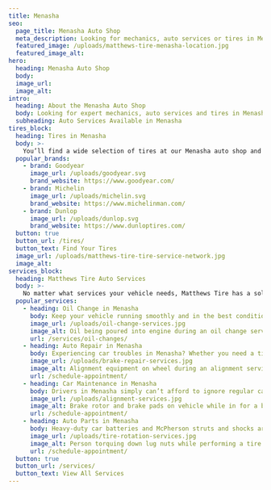 ```yaml
---
title: Menasha
seo:
  page_title: Menasha Auto Shop
  meta_description: Looking for mechanics, auto services or tires in Menasha, WI? Matthews Tire has a convenient auto shop near you! Schedule your appointment today.
  featured_image: /uploads/matthews-tire-menasha-location.jpg
  featured_image_alt:
hero:
  heading: Menasha Auto Shop
  body:
  image_url:
  image_alt:
intro:
  heading: About the Menasha Auto Shop
  body: Looking for expert mechanics, auto services and tires in Menasha? With an auto shop conveniently located directly off HWY 441, you’re never far from the top-quality tires and auto services available at the Menasha Matthews Tire.
  subheading: Auto Services Available in Menasha
tires_block:
  heading: Tires in Menasha
  body: >-
    You’ll find a wide selection of tires at our Menasha auto shop and tire center. Choose from the best tire brands available, including Goodyear, Michelin, Firestone and more. Our expert technicians will get your new tires installed and ready to roll all throughout Menasha and beyond!
  popular_brands:
    - brand: Goodyear
      image_url: /uploads/goodyear.svg
      brand_website: https://www.goodyear.com/
    - brand: Michelin
      image_url: /uploads/michelin.svg
      brand_website: https://www.michelinman.com/
    - brand: Dunlop
      image_url: /uploads/dunlop.svg
      brand_website: https://www.dunloptires.com/
  button: true
  button_url: /tires/
  button_text: Find Your Tires
  image_url: /uploads/matthews-tire-tire-service-network.jpg
  image_alt:
services_block:
  heading: Matthews Tire Auto Services
  body: >-
    No matter what services your vehicle needs, Matthews Tire has a solution. View our popular maintenance and auto repair services to learn more.
  popular_services:
    - heading: Oil Change in Menasha
      body: Keep your vehicle running smoothly and in the best condition with a Matthews Tire oil change, available at our Menasha auto shop.
      image_url: /uploads/oil-change-services.jpg
      image_alt: Oil being poured into engine during an oil change service
      url: /services/oil-changes/
    - heading: Auto Repair in Menasha
      body: Experiencing car troubles in Menasha? Whether you need a tire repair, brake replacement or full engine overhaul, our mechanics in Menasha have the experience and knowledge to repair your car and get you back out on the road.
      image_url: /uploads/brake-repair-services.jpg
      image_alt: Alignment equipment on wheel during an alignment service
      url: /schedule-appointment/
    - heading: Car Maintenance in Menasha
      body: Drivers in Menasha simply can’t afford to ignore regular car maintenance! When you need a top-quality oil change, alignment, tire rotation or other maintenance services, the auto experts at Matthews Tire are here to help.
      image_url: /uploads/alignment-services.jpg
      image_alt: Brake rotor and brake pads on vehicle while in for a brake repair service
      url: /schedule-appointment/
    - heading: Auto Parts in Menasha
      body: Heavy-duty car batteries and McPherson struts and shocks are just some of the many dealer-quality auto parts we carry at our Menasha location. Looking for a specific part? Contact us for assistance.
      image_url: /uploads/tire-rotation-services.jpg
      image_alt: Person torquing down lug nuts while performing a tire rotation service
      url: /schedule-appointment/
  button: true
  button_url: /services/
  button_text: View All Services
---
```


